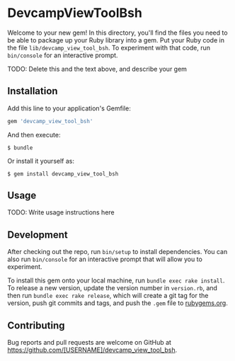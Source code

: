# DevcampViewToolBsh

Welcome to your new gem! In this directory, you'll find the files you need to be able to package up your Ruby library into a gem. Put your Ruby code in the file `lib/devcamp_view_tool_bsh`. To experiment with that code, run `bin/console` for an interactive prompt.

TODO: Delete this and the text above, and describe your gem

## Installation

Add this line to your application's Gemfile:

```ruby
gem 'devcamp_view_tool_bsh'
```

And then execute:

    $ bundle

Or install it yourself as:

    $ gem install devcamp_view_tool_bsh

## Usage

TODO: Write usage instructions here

## Development

After checking out the repo, run `bin/setup` to install dependencies. You can also run `bin/console` for an interactive prompt that will allow you to experiment.

To install this gem onto your local machine, run `bundle exec rake install`. To release a new version, update the version number in `version.rb`, and then run `bundle exec rake release`, which will create a git tag for the version, push git commits and tags, and push the `.gem` file to [rubygems.org](https://rubygems.org).

## Contributing

Bug reports and pull requests are welcome on GitHub at https://github.com/[USERNAME]/devcamp_view_tool_bsh.
